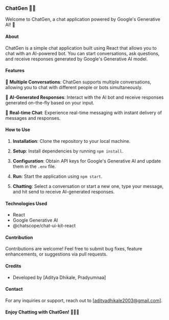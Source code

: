 ### ChatGen 🤖💬

Welcome to ChatGen, a chat application powered by Google's Generative AI! 🎉

#### About
ChatGen is a simple chat application built using React that allows you to chat with an AI-powered bot. You can start conversations, ask questions, and receive responses generated by Google's Generative AI model.

#### Features
👥 **Multiple Conversations**: ChatGen supports multiple conversations, allowing you to chat with different people or bots simultaneously.

📝 **AI-Generated Responses**: Interact with the AI bot and receive responses generated on-the-fly based on your input.

💬 **Real-time Chat**: Experience real-time messaging with instant delivery of messages and responses.

#### How to Use
1. **Installation**: Clone the repository to your local machine.

2. **Setup**: Install dependencies by running `npm install`.

3. **Configuration**: Obtain API keys for Google's Generative AI and update them in the `.env` file.

4. **Run**: Start the application using `npm start`.

5. **Chatting**: Select a conversation or start a new one, type your message, and hit send to receive AI-generated responses.

#### Technologies Used
- React
- Google Generative AI
- @chatscope/chat-ui-kit-react


#### Contribution
Contributions are welcome! Feel free to submit bug fixes, feature enhancements, or suggestions via pull requests.

#### Credits
- Developed by [Aditya Dhikale, Pradyumnaa]


#### Contact
For any inquiries or support, reach out to [adityadhikale2003@gmail.com].

#### Enjoy Chatting with ChatGen! 🚀🤖💬
